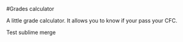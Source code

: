 #Grades calculator

A little grade calculator. 
It allows you to know if your pass your CFC.

Test sublime merge